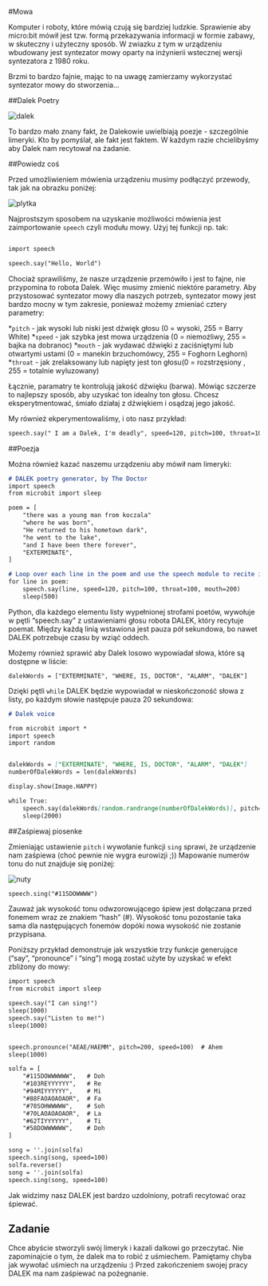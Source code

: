 #Mowa

Komputer i roboty, które mówią czują się bardziej ludzkie. Sprawienie aby micro:bit mówił jest tzw. formą przekazywania informacji w formie zabawy,
w skuteczny i użyteczny sposób. W zwiazku z tym w urządzeniu wbudowany jest syntezator mowy oparty na inżynierii wstecznej wersji syntezatora z 1980 roku.

Brzmi to bardzo fajnie, mając to na uwagę zamierzamy wykorzystać syntezator mowy do stworzenia...

##Dalek Poetry

![dalek][logo1]

[logo1]: https://github.com/plpug/Microbit/blob/master/10/img/dalek.jpg "robot dalek"

To bardzo mało znany fakt, że Dalekowie uwielbiają poezje - szczególnie limeryki. Kto by pomyślał, ale fakt jest faktem.
W każdym razie chcielibyśmy aby Dalek nam recytował na żadanie.

##Powiedz coś

Przed umożliwieniem mówienia urządzeniu musimy podłączyć przewody, tak jak na obrazku poniżej:

![plytka][logo2]

[logo2]: https://github.com/plpug/Microbit/blob/master/10/img/speech1.png "obraz plytki"

Najprostszym sposobem na uzyskanie możliwości mówienia jest zaimportowanie `speech` czyli modułu mowy. Użyj tej funkcji np. tak:

```markdown

import speech

speech.say("Hello, World")
```

Chociaż sprawiliśmy, że nasze urządzenie przemówiło i jest to fajne, nie przypomina to robota Dalek. Więc musimy zmienić niektóre parametry.
Aby przystosować syntezator mowy dla naszych potrzeb, syntezator mowy jest bardzo mocny w tym zakresie, ponieważ możemy zmieniać cztery parametry:

*`pitch` - jak wysoki lub niski jest dźwięk głosu (0 = wysoki, 255 = Barry White)
*`speed` - jak szybka jest mowa urządzenia (0 = niemożliwy, 255 = bajka na dobranoc)
*`mouth` - jak wydawać dźwięki z zaciśniętymi lub otwartymi ustami (0 = manekin brzuchomówcy, 255 = Foghorn Leghorn)
*`throat` - jak zrelaksowany lub napięty jest ton głosu(0 = rozstrzęsiony , 255 = totalnie wyluzowany)

Łącznie, paramatry te kontrolują jakość dźwięku (barwa). Mówiąc szczerze to najlepszy sposób, aby uzyskać ton idealny ton głosu. Chcesz eksperytmentować,
śmiało działaj z dźwiękiem i osądzaj jego jakość.

My również ekperymentowaliśmy, i oto nasz przykład:

```markdown
speech.say(" I am a Dalek, I'm deadly", speed=120, pitch=100, throat=100, mouth=200)
```

##Poezja

Można również kazać naszemu urządzeniu aby mówił nam limeryki:

```markdown
# DALEK poetry generator, by The Doctor
import speech
from microbit import sleep

poem = [
    "there was a young man from koczala"
    "where he was born",
    "He returned to his hometown dark",
    "he went to the lake",
    "and I have been there forever",
    "EXTERMINATE",
]

# Loop over each line in the poem and use the speech module to recite it.
for line in poem:
    speech.say(line, speed=120, pitch=100, throat=100, mouth=200)
    sleep(500)

```

Python, dla każdego elementu listy wypełnionej strofami poetów, wywołuje w pętli “speech.say” z ustawieniami głosu robota DALEK, który recytuje poemat. Między każdą linią wstawiona jest pauza pół sekundowa, bo nawet DALEK potrzebuje czasu by wziąć oddech.

Możemy również sprawić aby Dalek losowo wypowiadał słowa, które są dostępne w liście:

`dalekWords = ["EXTERMINATE", "WHERE, IS, DOCTOR", "ALARM", "DALEK"]`

Dzięki pętli `while` DALEK będzie wypowiadał w nieskończoność słowa z listy, po każdym słowie następuje pauza 20 sekundowa:


```markdown
# Dalek voice

from microbit import *
import speech
import random


dalekWords = ["EXTERMINATE", "WHERE, IS, DOCTOR", "ALARM", "DALEK"]
numberOfDalekWords = len(dalekWords)

display.show(Image.HAPPY)

while True:
    speech.say(dalekWords[random.randrange(numberOfDalekWords)], pitch=64, speed=192, mouth=200, throat=64)
    sleep(2000)

```


##Zaśpiewaj piosenke

Zmieniając ustawienie `pitch` i wywołanie funkcji `sing` sprawi, że urządzenie nam zaśpiewa (choć pewnie nie wygra eurowizji ;))
Mapowanie numerów tonu do nut znajduje się poniżej:

![nuty][logo]

[logo]: https://github.com/plpug/Microbit/blob/master/10/img/speech.png "obraz nut"

```markdown
speech.sing("#115DOWWWW")
```

Zauważ jak wysokość tonu odwzorowującego śpiew jest dołączana przed fonemem wraz ze znakiem “hash” (#). Wysokość tonu pozostanie taka sama dla następujących fonemów dopóki nowa wysokość nie zostanie przypisana.

Poniższy przykład demonstruje jak wszystkie trzy funkcje generujące (“say”, “pronounce” i “sing”) mogą zostać użyte by uzyskać w efekt zbliżony do mowy:


```markdown
import speech
from microbit import sleep

speech.say("I can sing!")
sleep(1000)
speech.say("Listen to me!")
sleep(1000)


speech.pronounce("AEAE/HAEMM", pitch=200, speed=100)  # Ahem
sleep(1000)

solfa = [
    "#115DOWWWWWW",   # Doh
    "#103REYYYYYY",   # Re
    "#94MIYYYYYY",    # Mi
    "#88FAOAOAOAOR",  # Fa
    "#78SOHWWWWW",    # Soh
    "#70LAOAOAOAOR",  # La
    "#62TIYYYYYY",    # Ti
    "#58DOWWWWWW",    # Doh
]

song = ''.join(solfa)
speech.sing(song, speed=100)
solfa.reverse()
song = ''.join(solfa)
speech.sing(song, speed=100)
```

Jak widzimy nasz DALEK jest bardzo uzdolniony, potrafi recytować oraz śpiewać.

## Zadanie

Chce abyście stworzyli swój limeryk i kazali dalkowi go przeczytać. Nie zapominajcie o tym,
że dalek ma to robić z uśmiechem. Pamiętamy chyba jak wywołać uśmiech na urządzeniu :)
Przed zakończeniem swojej pracy DALEK ma nam zaśpiewać na pożegnanie.












